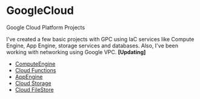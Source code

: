 # GoogleCloud
Google Cloud Platform Projects

I've created a few basic projects with GPC using IaC services like Compute Engine, App Engine, storage services and databases. Also, I've been working with networking using Google VPC. **[Updating]**

- [ComputeEngine](https://github.com/CaroSanchez793/GoogleCloud/tree/main/01_ComputeEngine)
- [Cloud Functions](https://github.com/CaroSanchez793/GoogleCloud/tree/main/02_CloudFunctions)
- [AppEngine](https://github.com/CaroSanchez793/GoogleCloud/tree/main/03_AppEngine)
- [Cloud Storage](https://github.com/CaroSanchez793/GoogleCloud/tree/main/04_CloudStorage)
- [Cloud FileStore](https://github.com/CaroSanchez793/GoogleCloud/tree/main/05_CloudFileStore)
